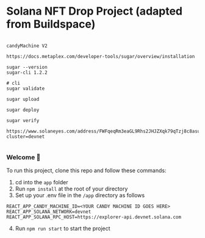 # Solana NFT Drop Project (adapted from Buildspace)

```

candyMachine V2

https://docs.metaplex.com/developer-tools/sugar/overview/installation

sugar --version
sugar-cli 1.2.2

# cli
sugar validate

sugar upload

sugar deploy

sugar verify

https://www.solaneyes.com/address/FWFqeqRm3eaGL9Rhs2JHJZXqk79qTzj8c8asuAFwN1Xt?cluster=devnet


```

### Welcome 👋

To run this project, clone this repo and follow these commands:

1. cd into the `app` folder
2. Run `npm install` at the root of your directory
3. Set up your .env file in the `/app` directory as follows

```
REACT_APP_CANDY_MACHINE_ID=<YOUR CANDY MACHINE ID GOES HERE>
REACT_APP_SOLANA_NETWORK=devnet
REACT_APP_SOLANA_RPC_HOST=https://explorer-api.devnet.solana.com
```

4. Run `npm run start` to start the project
